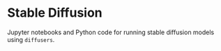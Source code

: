 # Stable Diffusion

Jupyter notebooks and Python code for running stable diffusion models using `diffusers`.
